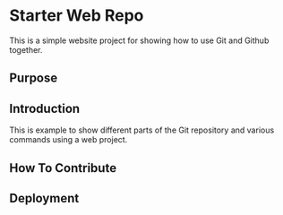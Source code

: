# Starter Web Repo

This is a simple website project for showing how to use Git and Github together.

## Purpose

## Introduction

This is example to show different parts of the Git repository and various commands using a web project.

## How To Contribute

## Deployment